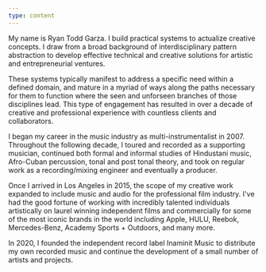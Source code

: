 ```yaml
---
type: content
---
```


My name is Ryan Todd Garza. I build practical systems to actualize creative concepts. I draw from a broad background of interdisciplinary pattern abstraction to develop effective technical and creative solutions for artistic and entrepreneurial ventures.

These systems typically manifest to address a specific need within a defined domain, and mature in a myriad of ways along the paths necessary for them to function where the seen and unforseen branches of those disciplines lead. This type of engagement has resulted in over a decade of creative and professional experience with countless clients and collaborators.

I began my career in the music industry as multi-instrumentalist in 2007. Throughout the following decade, I toured and recorded as a supporting musician, continued both formal and informal studies of Hindustani music, Afro-Cuban percussion, tonal and post tonal theory, and took on regular work as a recording/mixing engineer and eventually a producer.

Once I arrived in Los Angeles in 2015, the scope of my creative work expanded to include music and audio for the professional film industry. I've had the good fortune of working with incredibly talented individuals artistically on laurel winning independent films and commercially for some of the most iconic brands in the world including Apple, HULU, Reebok, Mercedes-Benz, Academy Sports + Outdoors, and many more.

In 2020, I founded the independent record label Inaminit Music to distribute my own recorded music and continue the development of a small number of artists and projects.
